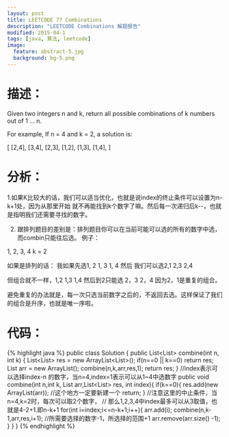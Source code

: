 ```yaml
---
layout: post
title: LEETCODE 77 Combinations
description: "LEETCODE Combinations 解题报告"
modified: 2015-04-1
tags: [java, 算法, leetcode]
image:
  feature: abstract-5.jpg
  background: bg-5.png
---
```



# 描述：
Given two integers n and k, return all possible combinations of k numbers out of 1 ... n.

For example,
If n = 4 and k = 2, a solution is:

[
  [2,4],
  [3,4],
  [2,3],
  [1,2],
  [1,3],
  [1,4],
]

<!--more-->

# 分析：
1.如果K比较大的话，我们可以适当优化，也就是说index的终止条件可以设置为n-k+1处，因为从那里开始
就不再能找到k个数字了嘛。然后每一次递归后k--，也就是指明我们还需要寻找的数字。

2. 跟排列题目的差别是：排列题目你可以在当前可能可以选的所有的数字中选，而combin只能往后选。
例子：

1, 2, 3, 4       k = 2

如果是排列的话： 我如果先选1, 2    1, 3    1, 4 然后 我们可以选2,1    2,3   2,4

但组合就不一样，1,2   1,3   1,4  然后到2只能选 2，3    2，4   因为2，1是重复的组合。

避免重复的办法就是，每一次只选当前数字之后的，不返回去选。这样保证了我们的组合是升序，也就是唯一序啦。


# 代码：
{% highlight java %}
public class Solution {
    public List<List<Integer>> combine(int n, int k) {
        List<List<Integer>> res = new ArrayList<List<Integer>>();
        if(n==0 || k==0) return res;
        List<Integer> arr = new ArrayList<Integer>();
        combine(n,k,arr,res,1);
        return res;
    }
    //index表示可以选择index-n 的数字，当n=4,index=1表示可以从1~4中选数字
    public void combine(int n,int k, List<Integer> arr,List<List<Integer>> res, int index){
        if(k==0){
            res.add(new ArrayList<Integer>(arr)); //这个地方一定要新建一个
            return;
        }
        //注意这里的中止条件，当n=4,k=2时，每次可以取2个数字，
        // 那么1,2,3,4中index最多可以从3取值，也就是4-2+1.即n-k+1
        for(int i=index;i<=n-k+1;i++){
            arr.add(i);
            combine(n,k-1,arr,res,i+1); //所需要选择的数字-1，所选择的范围+1
            arr.remove(arr.size() -1);
        }
    }
}
{% endhighlight %}

